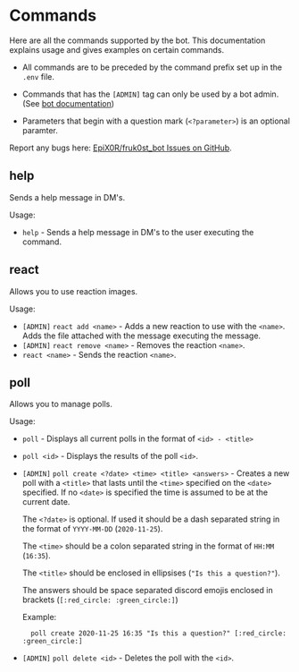 # Commands

Here are all the commands supported by the bot. This documentation explains usage and gives examples on certain commands.

* All commands are to be preceded by the command prefix set up in the `.env` file.

* Commands that has the `[ADMIN]` tag can only be used by a bot admin. (See [bot documentation](https://github.com/EpiX0R/fruk0st_bot))

* Parameters that begin with a question mark (`<?parameter>`) is an optional paramter.

Report any bugs here: [EpiX0R/fruk0st_bot Issues on GitHub](https://github.com/EpiX0R/fruk0st_bot/issues).

## help

Sends a help message in DM's.

Usage:
* `help` - Sends a help message in DM's to the user executing the command.

## react
Allows you to use reaction images.

Usage:
* `[ADMIN]` `react add <name>` - Adds a new reaction to use with the `<name>`. Adds the file attached with the message executing the message.
* `[ADMIN]` `react remove <name>` - Removes the reaction `<name>`.
* `react <name>` - Sends the reaction `<name>`.

## poll
Allows you to manage polls.

Usage:
* `poll` - Displays all current polls in the format of `<id> - <title>`
* `poll <id>` - Displays the results of the poll `<id>`.
* `[ADMIN]` `poll create <?date> <time> <title> <answers>` - Creates a new poll with a `<title>` that lasts until the `<time>` specified on the `<date>` specified. If no `<date>` is specified the time is assumed to be at the current date.

    The `<?date>` is optional. If used it should be a dash separated string in the format of `YYYY-MM-DD` (`2020-11-25`).

    The `<time>` should be a colon separated string in the format of `HH:MM` (`16:35`).

    The `<title>` should be enclosed in ellipsises (`"Is this a question?"`).
    
    The answers should be space separated discord emojis enclosed in brackets (`[:red_circle: :green_circle:]`)  

    Example: 
    
        poll create 2020-11-25 16:35 "Is this a question?" [:red_circle: :green_circle:]

* `[ADMIN]` `poll delete <id>` - Deletes the poll with the `<id>`.
